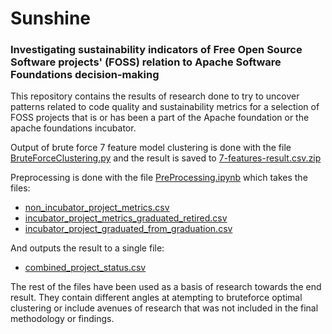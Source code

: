 # Sunshine
### Investigating sustainability indicators of Free Open Source Software projects' (FOSS) relation to Apache Software Foundations decision-making 

This repository contains the results of research done to try to uncover patterns related to code quality and sustainability metrics for a selection of FOSS projects that is or has been a part of the Apache foundation or the apache foundations incubator.  

Output of brute force 7 feature model clustering is done with the file [BruteForceClustering.py](BruteForceClustering.py) and the result is saved to [7-features-result.csv.zip](7-features-result.csv.zip)

Preprocessing is done with the file [PreProcessing.ipynb](PreProcessing.ipynb) which takes the files:
- [non_incubator_project_metrics.csv](non_incubator_project_metrics.csv)
- [incubator_project_metrics_graduated_retired.csv](incubator_project_metrics_graduated_retired.csv)
- [incubator_project_graduated_from_graduation.csv](incubator_project_graduated_from_graduation.csv) 

And outputs the result to a single file:
- [combined_project_status.csv](combined_project_status.csv)

The rest of the files have been used as a basis of research towards the end result. They contain different angles at atempting to bruteforce optimal clustering or include avenues of research that was not included in the final methodology or findings. 